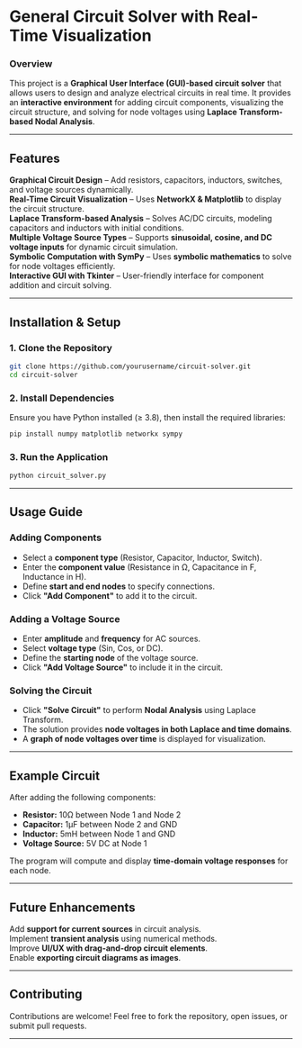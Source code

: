 # **General Circuit Solver with Real-Time Visualization**  

### **Overview**  
This project is a **Graphical User Interface (GUI)-based circuit solver** that allows users to design and analyze electrical circuits in real time. It provides an **interactive environment** for adding circuit components, visualizing the circuit structure, and solving for node voltages using **Laplace Transform-based Nodal Analysis**.  

---

## **Features**  
**Graphical Circuit Design** – Add resistors, capacitors, inductors, switches, and voltage sources dynamically.  
**Real-Time Circuit Visualization** – Uses    **NetworkX & Matplotlib** to display the circuit structure.  
 **Laplace Transform-based Analysis** – Solves AC/DC circuits, modeling capacitors and inductors with initial conditions.  
 **Multiple Voltage Source Types** – Supports **sinusoidal, cosine, and DC voltage inputs** for dynamic circuit simulation.  
 **Symbolic Computation with SymPy** – Uses **symbolic mathematics** to solve for node voltages efficiently.  
 **Interactive GUI with Tkinter** – User-friendly interface for component addition and circuit solving.  

---

## **Installation & Setup**  

### **1. Clone the Repository**  
```bash
git clone https://github.com/yourusername/circuit-solver.git
cd circuit-solver
```

### **2. Install Dependencies**  
Ensure you have Python installed (≥ 3.8), then install the required libraries:  
```bash
pip install numpy matplotlib networkx sympy
```

### **3. Run the Application**  
```bash
python circuit_solver.py
```

---

## **Usage Guide**  

### **Adding Components**  
- Select a **component type** (Resistor, Capacitor, Inductor, Switch).  
- Enter the **component value** (Resistance in Ω, Capacitance in F, Inductance in H).  
- Define **start and end nodes** to specify connections.  
- Click **"Add Component"** to add it to the circuit.  

### **Adding a Voltage Source**  
- Enter **amplitude** and **frequency** for AC sources.  
- Select **voltage type** (Sin, Cos, or DC).  
- Define the **starting node** of the voltage source.  
- Click **"Add Voltage Source"** to include it in the circuit.  

### **Solving the Circuit**  
- Click **"Solve Circuit"** to perform **Nodal Analysis** using Laplace Transform.  
- The solution provides **node voltages in both Laplace and time domains**.  
- A **graph of node voltages over time** is displayed for visualization.  

---

## **Example Circuit**  
After adding the following components:  
- **Resistor:** 10Ω between Node 1 and Node 2  
- **Capacitor:** 1µF between Node 2 and GND  
- **Inductor:** 5mH between Node 1 and GND  
- **Voltage Source:** 5V DC at Node 1  

The program will compute and display **time-domain voltage responses** for each node.  

---

## **Future Enhancements**  
 Add **support for current sources** in circuit analysis.  
 Implement **transient analysis** using numerical methods.  
 Improve **UI/UX with drag-and-drop circuit elements**.  
 Enable **exporting circuit diagrams as images**.  

---

## **Contributing**  
Contributions are welcome! Feel free to fork the repository, open issues, or submit pull requests.  

---
